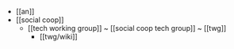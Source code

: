 - [[an]]
- [[social coop]]
  - [[tech working group]] ~ [[social coop tech group]] ~ [[twg]]
    - [[twg/wiki]]
